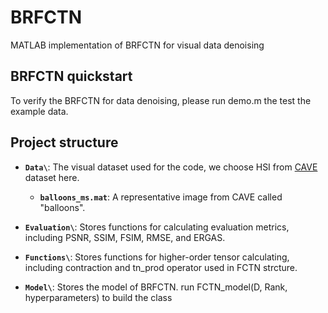 # BRFCTN
MATLAB implementation of BRFCTN for visual data denoising
## BRFCTN quickstart
To verify the BRFCTN for data denoising, please run demo.m the test the example data.

## Project structure
- **`Data\`**: The visual dataset used for the code, we choose HSI from [CAVE](https://www.cs.columbia.edu/CAVE/databases/multispectral/) dataset here.
  - **`balloons_ms.mat`**: A representative image from CAVE called "balloons".

- **`Evaluation\`**: Stores functions for calculating evaluation metrics, including PSNR, SSIM, FSIM, RMSE, and ERGAS.

- **`Functions\`**: Stores functions for higher-order tensor calculating, including contraction and tn_prod operator used in FCTN strcture.

- **`Model\`**: Stores the model of BRFCTN.
  run FCTN_model(D, Rank, hyperparameters) to build the class 
